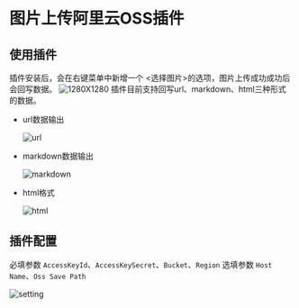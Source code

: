 # 图片上传阿里云OSS插件

## 使用插件
插件安装后，会在右键菜单中新增一个 <选择图片>的选项，图片上传成功成功后会回写数据。
![1280X1280](https://oss.bytespace.site/uPic/1280X1280.PNG)
插件目前支持回写url、markdown、html三种形式的数据。
- url数据输出

  ![url](https://oss.bytespace.site/uPic/url.gif)

- markdown数据输出

  ![markdown](https://oss.bytespace.site/uPic/markdown.gif)

- html格式

  ![html](https://oss.bytespace.site/uPic/html.gif)

## 插件配置
必填参数
`AccessKeyId`、`AccessKeySecret`、`Bucket`、`Region` 
选填参数
`Host Name`、`Oss Save Path `

  ![setting](https://oss.bytespace.site/uPic/setting.png)

